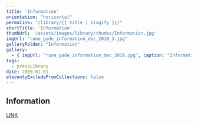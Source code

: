 ```yaml
---
title: 'Information'
orientation: "horisontal"
permalink: "/library/{{ title | slugify }}/"
shortTitle: 'Information'
thumbUrl: '/assets/images/library/thumbs/Information.jpg'
imgUrl: "rune_gade_information_dec_2018_3.jpg"
galleryFolder: "Information"
gallery:
  - { imgUrl: "rune_gade_information_dec_2018.jpg", caption: "Information, 21. december, 2018" }
tags:
  - pressLibrary
date: 2005-01-01
eleventyExcludeFromCollections: false
---
```



<div class="Txt">
  <h2>Information</h2>
  <p><a href="https://www.information.dk/kultur/2018/12/kunstredaktionen-peger-paa-aarets-vigtigste-vaerker-dansk-kunst">LINK</a></p>
</div>